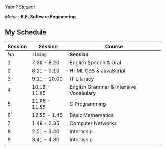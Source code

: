 *Year **1** Student*

*Major* : **B.E. Software Engineering**
## My Schedule
| Session | Session | Course |
| --- | --- | --- |
| *No* | `Timing` | **Session** |
| 1 | 7.30 - 8.20 | English Speech & Oral |
| 2 | 8.21 - 9.10 | HTML CSS & JavaScript |
| 3 | 9.11 - 10.00 | IT Literacy |
| 4 | 10.16 - 11.05 | English Grammar & Intensive Vocabulary |
| 5 | 11.06 - 11.55 | C Programming |
| 6 | 12.55 - 1.45 | Basic Mathematics |
| 7 | 1.46 - 2.35 | Computer Networks |
| 8 | 2.51 - 3.40 | Internship |
| 9 | 3.41 - 4.30 | Internship |
